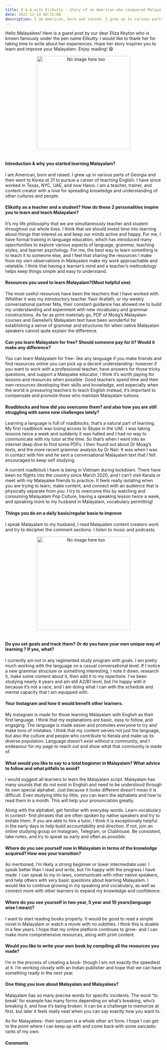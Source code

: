 ```yaml
---
title: Q & A with Elikutty - Story of an American who conquered Malayalam
date: 2021-12-19 00:15:00
description: I am American, born and raised. I grew up in various parts of Georgia and then went to Korea at 21 to pursue a career of teaching English. I have since worked in Texas, NYC, UAE, and now Hanoi. I am a teacher, trainer, and content creator with a love for spreading knowledge and understanding of other cultures and people.
---
```


Hello Malayalees! Here is a guest post by our dear Eliza Keyton who is known famously under the pen name Elikutty. I would like to thank her for taking time to write about her experiences. Hope her story inspires you to learn and improve your Malayalam. Enjoy reading! :smile:

<center><img :src="require(`@alias/blog/elikutty1.jpeg`)" alt="No image here too" height="300"/></center> <br>

#### Introduction & why you started learning Malayalam?

I am American, born and raised. I grew up in various parts of Georgia and then went to Korea at 21 to pursue a career of teaching English. I have since worked in Texas, NYC, UAE, and now Hanoi. I am a teacher, trainer, and content creator with a love for spreading knowledge and understanding of other cultures and people.

#### Elikutty as a teacher and a student? How do these 2 personalities inspire you to learn and teach Malayalam?

It’s my life philosophy that we are simultaneously teacher and student throughout our whole lives. I think that we should invest time into learning about things that interest us and keep our minds active and happy. For me, I have formal training in language education, which has introduced many opportunities to explore various aspects of language, grammar, teaching styles, and learner psychology. For me, the best way to learn something is to teach it to someone else, and I feel that sharing the resources I make from my own observations in Malayalam make my work approachable and relatable. I think that having a learner’s mind and a teacher’s methodology helps keep things simple and easy to understand.

#### Resources you used to learn Malayalam?(Most helpful one)

The most useful resources have been the teachers that I have worked with. Whether it was my introductory teacher Yasir Arafath, or my weekly conversational partner Nita, their constant guidance has allowed me to build my understanding and experiment with new vocabulary and grammar constructions. As far as print materials go, PDF of Moag’s Malayalam courses and Gameliel’s Malayalam text have been wonderful for establishing a sense of grammar and structures for when native Malayalam speakers cannot quite explain the difference.

#### Can you learn Malayalam for free? Should someone pay for it? Would it make any difference?

You can learn Malayalam for free- like any language if you make friends and find resources online you can pick up a decent understanding- however if you want to work with a professional teacher, have answers for those tricky questions, and support a Malayalee educator, I think it’s worth paying for lessons and resources when possible. Good teachers spend time and their own resources developing their skills and knowledge, and especially when the world is pressuring teachers to teach English instead, it’s important to compensate and promote those who maintain Malayalam tuitions.

#### Roadblocks and how did you overcome them? and also how you are still struggling with some new challenges lately?

Learning a language is full of roadblocks, that’s a natural part of learning. My first roadblock was losing access to Skype in the UAE. I was taking lessons twice a week and suddenly it was halted and I had no way to communicate with my tutor at the time. So that’s when I went into an internet deep dive to find some PDFs. I then found out about Dr Moag’s texts, and the more recent grammar analysis by Dr Nair. It was when I was in contact with him and he sent a conversational Malayalam text that I felt encouraged to keep self studying.

A current roadblock I have is being in Vietnam during lockdown. There have been no flights into the country since March 2020, and I can’t visit Kerala or meet with my Malayalee friends to practice. It feels really isolating when you are trying to learn, make content, and connect with an audience that is physically separate from you. I try to overcome this by watching and consuming Malayalam Pop Culture, having a speaking lesson twice a week, and speaking more to my husband in Malayalam, vocabulary permitting!

#### Things you do on a daily basis/regular basis to improve

I speak Malayalam to my husband, I read Malayalam content creators work and try to decipher the comment sections. I listen to music and podcasts.

<center><img :src="require(`@alias/blog/elikutty2.jpeg`)" alt="No image here too" height="300"/></center> <br>

#### Do you set goals and track them? Or do you have your own unique way of learning ? If yes, what?

I currently am not in any regimented study program with goals. I am pretty much working with the language on a casual conversational level. If I notice a new grammar structure or something interesting, I note it down, research it, make some content about it, then add it to my repertoire. I’ve been studying nearly 4 years and am still A2/B1 level, but I’m happy with it because it’s not a race, and I am doing what I can with the schedule and mental capacity that I am equipped with.

#### Your Instagram and how it would benefit other learners.

My instagram is made for those learning Malayalam with English as their first language. I think that my explanations are basic, easy to follow, and engaging. The language is made easier and promotes everyone to try and make tons of mistakes. I think that my content serves not just the language, but also the culture and people who contribute to Kerala and make up its diverse population. Language doesn’t exist without a community, and I endeavour for my page to reach out and show what that community is made of.

#### What would you like to say to a total beginner in Malayalam? What advice to follow and what pitfalls to avoid?

I would suggest all learners to learn the Malayalam script. Malayalam has many sounds that do not exist in English and need to be understood through its own special alphabet. Just because it looks different doesn’t mean it is difficult. Even studying little by little, you can learn the alphabets and how to read them in a month. This will help your pronunciation greatly.

Along with the alphabet, get familiar with everyday words. Learn vocabulary in context- find phrases that are often spoken by native speakers and try to imitate them. If you are able to hire a tutor, I think it is exceptionally helpful in the early days to help build accountability and direction. If not, join an online studying group on Instagram, Telegram, or Clubhouse. Be consistent, take notes, and try to speak as early and often as possible.

#### Where do you see yourself now in Malayalam in terms of the knowledge acquired? How was your transition?

As mentioned, I’m likely a strong beginner or lower intermediate user. I speak better than I read and write, but I’m happy with the progress I have made. I can speak to my in-laws, communicate with other native speakers, and help others with very basic questions about learning Malayalam. I would like to continue growing in my speaking and vocabulary, as well as connect more with other learners to expand my knowledge and confidence.

#### Where do you see yourself in two year, 5 year and 10 years(language wise I mean)?

I want to start reading books properly. It would be good to read a simple novel in Malayalam or watch a movie with no subtitles. I think this is doable in a few years. I hope that my online platform continues to grow- and I can make more comprehensive resources, along with print content.

#### Would you like to write your own book by compiling all the resources you made?

I’m in the process of creating a book- though I am not exactly the speediest at it. I’m working closely with an Indian publisher and hope that we can have something ready in the next year.

#### One thing you love about Malayalam and Malayalees?

Malayalam has so many precise words for specific incidents. The word “to break’ for example has many forms depending on what’s breaking, who’s breaking it, and how it’s being broken. It can be a challenge to memorize at first, but later it feels really neat when you can say exactly how you want to.

As for Malayalees- their sarcasm is a whole other art form. I hope I can get to the point where I can keep up with and come back with some sarcastic rants of my own.

#### Comments

<Disqus />
